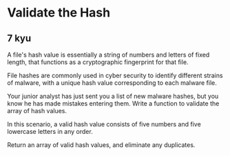# Validate the Hash
## 7 kyu

A file's hash value is essentially a string of numbers and letters of fixed length, that functions as a cryptographic fingerprint for that file.

File hashes are commonly used in cyber security to identify different strains of malware, with a unique hash value corresponding to each malware file.

Your junior analyst has just sent you a list of new malware hashes, but you know he has made mistakes entering them. Write a function to validate the array of hash values.

In this scenario, a valid hash value consists of five numbers and five lowercase letters in any order.

Return an array of valid hash values, and eliminate any duplicates.

